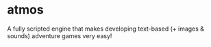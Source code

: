 atmos
=====

A fully scripted engine that makes developing text-based (+ images &amp; sounds) adventure games very easy!

